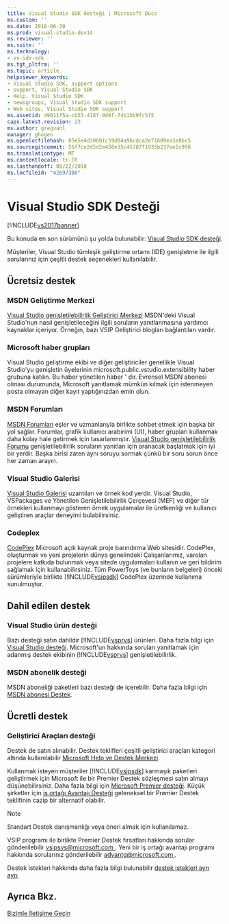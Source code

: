 ```yaml
---
title: Visual Studio SDK desteği | Microsoft Docs
ms.custom: ''
ms.date: 2018-06-30
ms.prod: visual-studio-dev14
ms.reviewer: ''
ms.suite: ''
ms.technology:
- vs-ide-sdk
ms.tgt_pltfrm: ''
ms.topic: article
helpviewer_keywords:
- Visual Studio SDK, support options
- support, Visual Studio SDK
- Help, Visual Studio SDK
- newsgroups, Visual Studio SDK support
- Web sites, Visual Studio SDK support
ms.assetid: d9011f5a-cb53-418f-9d8f-74b15b9fc5f5
caps.latest.revision: 23
ms.author: gregvanl
manager: ghogen
ms.openlocfilehash: 05e5e4d30601c59d04a96cdca2e71609ea3e0bc5
ms.sourcegitcommit: 55f7ce2d5d2e458e35c45787f1935b237ee5c9f8
ms.translationtype: MT
ms.contentlocale: tr-TR
ms.lasthandoff: 08/22/2018
ms.locfileid: "42697388"
---
```

# <a name="support-for-the-visual-studio-sdk"></a>Visual Studio SDK Desteği
[!INCLUDE[vs2017banner](../includes/vs2017banner.md)]

Bu konuda en son sürümünü şu yolda bulunabilir: [Visual Studio SDK desteği](https://docs.microsoft.com/visualstudio/extensibility/support-for-the-visual-studio-sdk).  
  
Müşteriler, Visual Studio tümleşik geliştirme ortamı (IDE) genişletme ile ilgili sorularınız için çeşitli destek seçenekleri kullanılabilir.  
  
## <a name="free-support"></a>Ücretsiz destek  
  
### <a name="msdn-development-center"></a>MSDN Geliştirme Merkezi  
 [Visual Studio genişletilebilirlik Geliştirici Merkezi](http://go.microsoft.com/fwlink/?LinkID=84381) MSDN'deki Visual Studio'nun nasıl genişletileceğini ilgili soruların yanıtlanmasına yardımcı kaynaklar içeriyor. Örneğin, bazı VSIP Geliştirici blogları bağlantıları vardır.  
  
### <a name="microsoft-newsgroups"></a>Microsoft haber grupları  
 Visual Studio geliştirme ekibi ve diğer geliştiriciler genellikle Visual Studio'yu genişletin üyelerinin microsoft.public.vstudio.extensibility haber grubuna katılın. Bu haber yönetilen haber ' dir. Evrensel MSDN abonesi olması durumunda, Microsoft yanıtlamak mümkün kılmak için istenmeyen posta olmayan diğer kayıt yaptığınızdan emin olun.  
  
### <a name="msdn-forums"></a>MSDN Forumları  
 [MSDN Forumları](http://go.microsoft.com/fwlink/?LinkID=76632) eşler ve uzmanlarıyla birlikte sohbet etmek için başka bir yol sağlar. Forumlar, grafik kullanıcı arabirimi (UI), haber grupları kullanmak daha kolay hale getirmek için tasarlanmıştır. [Visual Studio genişletilebilirlik Forumu](http://go.microsoft.com/fwlink/?LinkID=121964) genişletilebilirlik soruların yanıtları için aranacak başlatmak için iyi bir yerdir. Başka birisi zaten aynı soruyu sormak çünkü bir soru sorun önce her zaman arayın.  
  
### <a name="visual-studio-gallery"></a>Visual Studio Galerisi  
 [Visual Studio Galerisi](http://visualstudiogallery.msdn.microsoft.com/) uzantıları ve örnek kod yerdir. Visual Studio, VSPackages ve Yönetilen Genişletilebilirlik Çerçevesi (MEF) ve diğer tür örnekleri kullanmayı gösteren örnek uygulamalar ile üretkenliği ve kullanıcı geliştiren araçlar deneyimi bulabilirsiniz.  
  
### <a name="codeplex"></a>Codeplex  
 [CodePlex](http://go.microsoft.com/fwlink/?LinkId=76627) Microsoft açık kaynak proje barındırma Web sitesidir. CodePlex, oluşturmak ve yeni projelerin dünya genelindeki Çalışanlarımız, varolan projelere katkıda bulunmak veya sitede uygulamaları kullanın ve geri bildirim sağlamak için kullanabilirsiniz. Tüm PowerToys (ve bunların belgeleri) önceki sürümleriyle birlikte [!INCLUDE[vsipsdk](../includes/vsipsdk-md.md)] CodePlex üzerinde kullanıma sunulmuştur.  
  
## <a name="included-support"></a>Dahil edilen destek  
  
### <a name="visual-studio-product-support"></a>Visual Studio ürün desteği  
 Bazı desteği satın dahildir [!INCLUDE[vsprvs](../includes/vsprvs-md.md)] ürünleri. Daha fazla bilgi için [Visual Studio desteği](http://msdn.microsoft.com/vstudio/cc136615.aspx). Microsoft'un hakkında soruları yanıtlamak için adanmış destek ekibinin [!INCLUDE[vsprvs](../includes/vsprvs-md.md)] genişletilebilirlik.  
  
### <a name="msdn-subscription-support"></a>MSDN abonelik desteği  
 MSDN aboneliği paketleri bazı desteği de içerebilir. Daha fazla bilgi için [MSDN abonesi Destek](https://msdn.microsoft.com/subscriptions/aa718661.aspx).  
  
## <a name="paid-support"></a>Ücretli destek  
  
### <a name="developer-tools-support"></a>Geliştirici Araçları desteği  
 Destek de satın alınabilir. Destek teklifleri çeşitli geliştirici araçları kategori altında kullanılabilir [Microsoft Help ve Destek Merkezi](http://go.microsoft.com/fwlink/?LinkID=82383).  
  
 Kullanmak isteyen müşteriler [!INCLUDE[vsipsdk](../includes/vsipsdk-md.md)] karmaşık paketleri geliştirmek için Microsoft ile bir Premier Destek sözleşmesi satın almayı düşünebilirsiniz. Daha fazla bilgi için [Microsoft Premier desteği](http://go.microsoft.com/fwlink/?LinkID=76660). Küçük şirketler için [iş ortağı Avantajı Desteği](http://www.microsoft.com/services/microsoftservices/srv_mspa.mspx) geleneksel bir Premier Destek teklifinin cazip bir alternatif olabilir.  
  
> [!NOTE]
>  Standart Destek danışmanlığı veya öneri almak için kullanılamaz.  
  
 VSIP programı ile birlikte Premier Destek fırsatları hakkında sorular gönderilebilir [ vsipsvs@microsoft.com ](mailto:vsipsvs@microsoft.com). Yeni bir iş ortağı avantajı programı hakkında sorularınız gönderilebilir [ advantg@microsoft.com ](mailto:advantg@microsoft.com).  
  
 Destek istekleri hakkında daha fazla bilgi bulunabilir [destek istekleri ayrı ayrı](http://go.microsoft.com/fwlink/?LinkID=82385).  
  
## <a name="see-also"></a>Ayrıca Bkz.  
 [Bizimle İletişime Geçin](../ide/talk-to-us.md)


